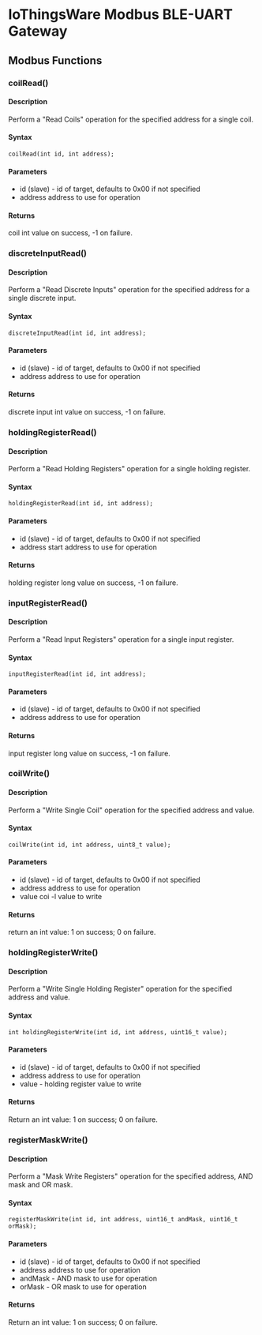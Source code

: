 # IoThingsWare Modbus BLE-UART Gateway

## Modbus Functions

### coilRead()

#### Description

Perform a "Read Coils" operation for the specified address for a single coil.

#### Syntax

``
coilRead(int id, int address);
``

#### Parameters
- id (slave) - id of target, defaults to 0x00 if not specified
- address address to use for operation


#### Returns
coil int value on success, -1 on failure.

### discreteInputRead()

#### Description

Perform a "Read Discrete Inputs" operation for the specified address for a single discrete input.

#### Syntax

``
discreteInputRead(int id, int address);
``

#### Parameters
- id (slave) - id of target, defaults to 0x00 if not specified
- address address to use for operation


#### Returns
discrete input int value on success, -1 on failure.

### holdingRegisterRead()

#### Description

Perform a "Read Holding Registers" operation for a single holding register.

#### Syntax

``
holdingRegisterRead(int id, int address);
``

#### Parameters

- id (slave) - id of target, defaults to 0x00 if not specified
- address start address to use for operation

#### Returns
holding register long value on success, -1 on failure.

### inputRegisterRead()

#### Description

Perform a "Read Input Registers" operation for a single input register.

#### Syntax

``
inputRegisterRead(int id, int address);
``

#### Parameters
- id (slave) - id of target, defaults to 0x00 if not specified
- address address to use for operation


#### Returns
input register long value on success, -1 on failure.

### coilWrite()

#### Description

Perform a "Write Single Coil" operation for the specified address and value.

#### Syntax

``
coilWrite(int id, int address, uint8_t value);
``

#### Parameters
- id (slave) - id of target, defaults to 0x00 if not specified
- address address to use for operation
- value coi -l value to write


#### Returns
return an int value: 1 on success; 0 on failure.

### holdingRegisterWrite()

#### Description

Perform a "Write Single Holding Register" operation for the specified address and value.

#### Syntax

``
int holdingRegisterWrite(int id, int address, uint16_t value);
``

#### Parameters
- id (slave) - id of target, defaults to 0x00 if not specified
- address address to use for operation
- value - holding register value to write


#### Returns
Return an int value: 1 on success; 0 on failure.

### registerMaskWrite()

#### Description

Perform a "Mask Write Registers" operation for the specified address, AND mask and OR mask.

#### Syntax

``
registerMaskWrite(int id, int address, uint16_t andMask, uint16_t orMask);
``

#### Parameters
- id (slave) - id of target, defaults to 0x00 if not specified
- address address to use for operation
- andMask - AND mask to use for operation
- orMask - OR mask to use for operation


#### Returns
Return an int value: 1 on success; 0 on failure.
